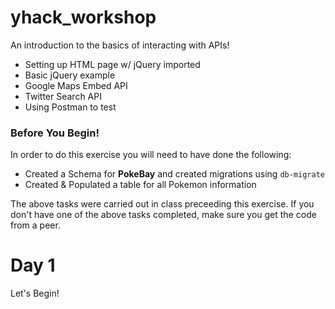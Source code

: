 # yhack_workshop
An introduction to the basics of interacting with APIs!

- Setting up HTML page w/ jQuery imported
- Basic jQuery example
- Google Maps Embed API
- Twitter Search API
- Using Postman to test

### Before You Begin!
In order to do this exercise you will need to have done the following:

- Created a Schema for **PokeBay** and created migrations using `db-migrate`
- Created & Populated a table for all Pokemon information

The above tasks were carried out in class preceeding this exercise. If you don't have one of the above tasks completed, make sure you get the code from a peer.

# Day 1
Let's Begin!
